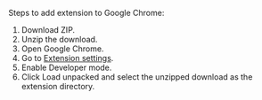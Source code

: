 Steps to add extension to Google Chrome:
1. Download ZIP.
2. Unzip the download.
3. Open Google Chrome.
4. Go to [Extension settings](chrome://extensions/).
5. Enable Developer mode.
6. Click Load unpacked and select the unzipped download as the extension directory.
